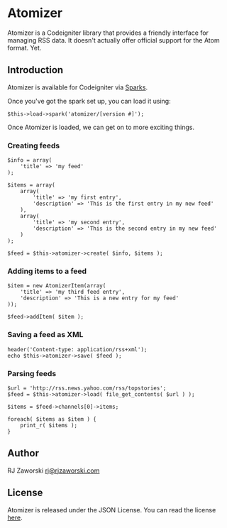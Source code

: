 Atomizer
========

Atomizer is a Codeigniter library that provides a friendly interface for managing RSS data. It doesn't actually offer official support for the Atom format. Yet.

Introduction
------------

Atomizer is available for Codeigniter via [Sparks](http://getsparks.org/install).

Once you've got the spark set up, you can load it using:

	$this->load->spark('atomizer/[version #]');

Once Atomizer is loaded, we can get on to more exciting things.

### Creating feeds

	$info = array(
		'title' => 'my feed'
	);
	
	$items = array(
		array(
			'title' => 'my first entry',
			'description' => 'This is the first entry in my new feed'
		),
		array(
			'title' => 'my second entry',
			'description' => 'This is the second entry in my new feed'
		)
	);

	$feed = $this->atomizer->create( $info, $items );

### Adding items to a feed

	$item = new AtomizerItem(array(
		'title' => 'my third feed entry',
		'description' => 'This is a new entry for my feed'
	));

	$feed->addItem( $item );

### Saving a feed as XML

	header('Content-type: application/rss+xml');
	echo $this->atomizer->save( $feed );

### Parsing feeds

	$url = 'http://rss.news.yahoo.com/rss/topstories';
	$feed = $this->atomizer->load( file_get_contents( $url ) );

	$items = $feed->channels[0]->items;
	
	foreach( $items as $item ) {
		print_r( $items );
	}

Author
------

RJ Zaworski <rj@rjzaworski.com>

License
-------

Atomizer is released under the JSON License. You can read the license [here](http://www.json.org/license.html).

